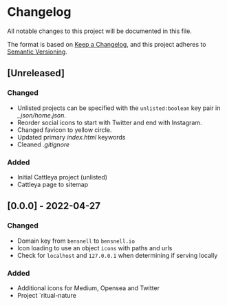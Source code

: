 # Changelog
All notable changes to this project will be documented in this file.

The format is based on [Keep a Changelog](https://keepachangelog.com/en/1.0.0/),
and this project adheres to [Semantic Versioning](https://semver.org/spec/v2.0.0.html).

## [Unreleased]

### Changed
- Unlisted projects can be specified with the `unlisted:boolean` key pair in *_json/home.json*.
- Reorder social icons to start with Twitter and end with Instagram.
- Changed favicon to yellow circle.
- Updated primary *index.html* keywords
- Cleaned *.gitignore*

### Added
- Initial Cattleya project (unlisted)
- Cattleya page to sitemap

## [0.0.0] - 2022-04-27

### Changed
- Domain key from `bensnell` to `bensnell.io`
- Icon loading to use an object `icons` with paths and urls
- Check for `localhost` and `127.0.0.1` when determining if serving locally

### Added
- Additional icons for Medium, Opensea and Twitter
- Project `ritual-nature